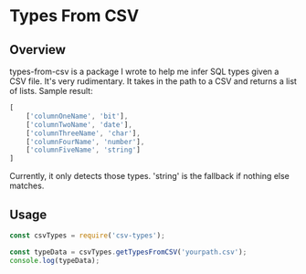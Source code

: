# Types From CSV

## Overview

types-from-csv is a package I wrote to help me infer SQL types given a CSV file. It's very rudimentary. It takes in the path to a CSV and returns a list of lists. Sample result:

```javascript
[
    ['columnOneName', 'bit'],
    ['columnTwoName', 'date'],
    ['columnThreeName', 'char'],
    ['columnFourName', 'number'],
    ['columnFiveName', 'string']
]

```

Currently, it only detects those types. 'string' is the fallback if nothing else matches.

## Usage

``` javascript
const csvTypes = require('csv-types');

const typeData = csvTypes.getTypesFromCSV('yourpath.csv');
console.log(typeData);
```

